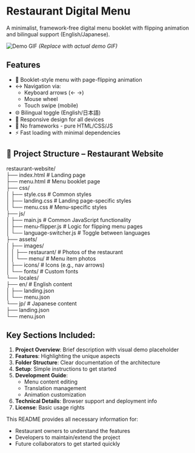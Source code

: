 # Restaurant Digital Menu

A minimalist, framework-free digital menu booklet with flipping animation and bilingual support (English/Japanese).

![Demo GIF](demo.gif) *(Replace with actual demo GIF)*

## Features

- 📖 Booklet-style menu with page-flipping animation
- ↔️ Navigation via: 
  - Keyboard arrows (← →)
  - Mouse wheel
  - Touch swipe (mobile)
- 🌐 Bilingual toggle (English/日本語)
- 📱 Responsive design for all devices
- 🚫 No frameworks - pure HTML/CSS/JS
- ⚡ Fast loading with minimal dependencies



## 📁 Project Structure – Restaurant Website

restaurant-website/ <br>
├── index.html                 # Landing page  
├── menu.html                  # Menu booklet page  
├── css/  
│   ├── style.css              # Common styles  
│   ├── landing.css            # Landing page-specific styles  
│   └── menu.css               # Menu-specific styles  
├── js/  
│   ├── main.js                # Common JavaScript functionality  
│   ├── menu-flipper.js        # Logic for flipping menu pages  
│   └── language-switcher.js   # Toggle between languages  
├── assets/  
│   ├── images/  
│   │   ├── restaurant/        # Photos of the restaurant  
│   │   └── menu/              # Menu item photos  
│   ├── icons/                 # Icons (e.g., nav arrows)  
│   └── fonts/                 # Custom fonts  
└── locales/  
    ├── en/                    # English content  
    │   ├── landing.json  
    │   └── menu.json  
    └── jp/                    # Japanese content  
        ├── landing.json  
        └── menu.json  



## Key Sections Included:

1. **Project Overview**: Brief description with visual demo placeholder
2. **Features**: Highlighting the unique aspects
3. **Folder Structure**: Clear documentation of the architecture
4. **Setup**: Simple instructions to get started
5. **Development Guide**:
   - Menu content editing
   - Translation management
   - Animation customization
6. **Technical Details**: Browser support and deployment info
7. **License**: Basic usage rights

This README provides all necessary information for:
- Restaurant owners to understand the features
- Developers to maintain/extend the project
- Future collaborators to get started quickly

